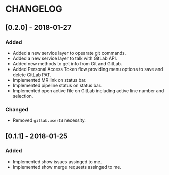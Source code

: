 # CHANGELOG

## [0.2.0] - 2018-01-27
### Added
- Added a new service layer to opearate git commands.
- Added a new service layer to talk with GitLab API.
- Added new methods to get info from Git and GitLab.
- Added Personal Access Token flow providing menu options to save and delete GitLab PAT.
- Implemented MR link on status bar.
- Implemented pipeline status on status bar.
- Implemented open active file on GitLab including active line number and selection.

### Changed
- Removed `gitlab.userId` necessity.

## [0.1.1] - 2018-01-25
### Added
- Implemented show issues assinged to me.
- Implemented show merge requests assinged to me.
